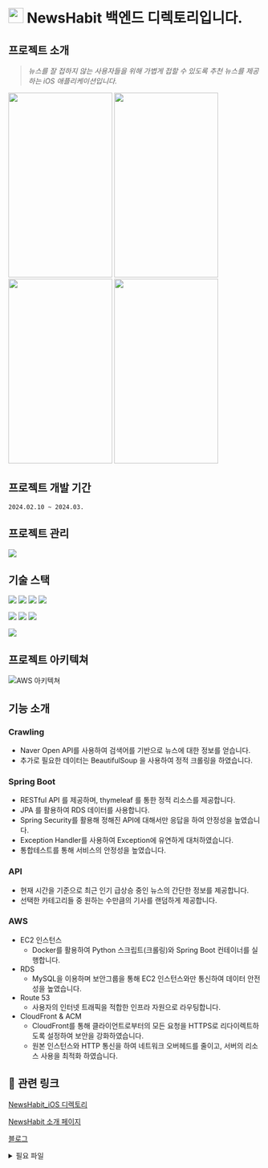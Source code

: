 # <img src="https://github.com/Green-Tea-organization/NewsHabit_Backend/assets/100538007/2c35e329-6332-44d5-bf72-861ecfaf8223" width="30" height="30"/> NewsHabit 백엔드 디렉토리입니다.



##  프로젝트 소개
> *뉴스를 잘 접하지 않는 사용자들을 위해 가볍게 접할 수 있도록 추천 뉴스를 제공하는 iOS 애플리케이션입니다.*

<img src="https://github.com/Green-Tea-organization/NewsHabit_Backend/assets/100538007/7b0d7a48-457e-4e79-8e34-7f1d17957ae2" width="207" height="368"/>
<img src="https://github.com/Green-Tea-organization/NewsHabit_Backend/assets/100538007/cb212fa3-e2ad-4b8b-bd7d-961e3e72f930" width="207" height="368"/>
<img src="https://github.com/Green-Tea-organization/NewsHabit_Backend/assets/100538007/9b8284bc-8dd4-44ec-92b3-14deeb15a7c8" width="207" height="368"/>
<img src="https://github.com/Green-Tea-organization/NewsHabit_Backend/assets/100538007/c798861c-ce90-4dec-a375-fc95492fb3de" width="207" height="368"/>



## 프로젝트 개발 기간
`2024.02.10 ~ 2024.03.`
## 프로젝트 관리
<img src="https://img.shields.io/badge/github-181717?style=for-the-badge&logo=github&logoColor=white"></a>
## 기술 스택
<img src="https://img.shields.io/badge/JAVA-007396?style=for-the-badge&logo=java&logoColor=white"></a>
<img src="https://img.shields.io/badge/python-3776AB?style=for-the-badge&logo=python&logoColor=white">
<img src="https://img.shields.io/badge/mysql-4479A1?style=for-the-badge&logo=mysql&logoColor=white">
<img src="https://img.shields.io/badge/DOCKER-007396?style=for-the-badge&logo=DOCKER&logoColor=white">

<img src="https://img.shields.io/badge/spring-6DB33F?style=for-the-badge&logo=spring&logoColor=white"></a>
<img src="https://img.shields.io/badge/spring_boot-6DB33F?style=for-the-badge&logo=springboot&logoColor=white">
<img src="https://img.shields.io/badge/spring_security-6DB33F?style=for-the-badge&logo=springsecurity&logoColor=white">

<img src="https://img.shields.io/badge/amazon_aws-232F3E?style=for-the-badge&logo=amazonaws&logoColor=white"></a>

## 프로젝트 아키텍쳐
![AWS 아키텍쳐](https://github.com/Green-Tea-organization/NewsHabit_Backend/assets/100538007/4e681c82-5d41-423a-86ad-38755746e872)

## 기능 소개
### **Crawling**

- Naver Open API를 사용하여 검색어를 기반으로 뉴스에 대한 정보를 얻습니다.
- 추가로 필요한 데이터는 BeautifulSoup 을 사용하여 정적 크롤링을 하였습니다.

### **Spring Boot**

- RESTful API 를 제공하며, thymeleaf 를 통한 정적 리소스를 제공합니다.
- JPA 를 활용하여 RDS 데이터를 사용합니다.
- Spring Security를 활용해 정해진 API에 대해서만 응답을 하여 안정성을 높였습니다.
- Exception Handler를 사용하여 Exception에 유연하게 대처하였습니다.
- 통합테스트를 통해 서비스의 안정성을 높였습니다.

### **API**

- 현재 시간을 기준으로 최근 인기 급상승 중인 뉴스의 간단한 정보를 제공합니다.
- 선택한 카테고리들 중 원하는 수만큼의 기사를 랜덤하게 제공합니다.

### **AWS**

- EC2 인스턴스
    - Docker를 활용하여 Python 스크립트(크롤링)와 Spring Boot 컨테이너를 실행합니다.
- RDS
    - MySQL을 이용하며 보안그룹을 통해 EC2 인스턴스와만 통신하여 데이터 안전성을 높였습니다.
- Route 53
    - 사용자의 인터넷 트래픽을 적합한 인프라 자원으로 라우팅합니다.
- CloudFront & ACM
    - CloudFront를 통해 클라이언트로부터의 모든 요청을 HTTPS로 리다이렉트하도록 설정하여 보안을 강화하였습니다.
    - 원본 인스턴스와 HTTP 통신을 하여 네트워크 오버헤드를 줄이고, 서버의 리소스 사용을 최적화 하였습니다.




## 🔗 관련 링크
[NewsHabit_iOS 디렉토리](https://github.com/Green-Tea-organization/NewsHabit_iOS)

[NewsHabit 소개 페이지](https://newshabit.org)

[블로그](https://songs4ri.vercel.app/news-habit-project)

<details>
  <summary>필요 파일</summary>
  
  > /crawling/config/config.json
  ```json
  {
  	"naver_api" : {
  		"X-Naver-Client-Id" : "네이버 오픈 API ID",
  		"X-Naver-Client-Secret" : "네이버 오픈 API Secret Key"
  	},
  	"mysql" : {
  		"user_id" : "User Id",
  		"user_password" : "User PW",
  		"host" : "endPoint",
  		"table" : "테이블명"
  	},
  	"ranking_site" : {
  		"url" : "실시간 인기 검색어 제공 사이트"
  	},
  	"request_header" : {
  		"User-Agent": "Mozilla/5.0 (Macintosh; Intel Mac OS X 10_15_7) AppleWebKit/537.36 (KHTML, like Gecko) Chrome/121.0.0.0 Safari/537.36"
  	}
  }
  ```
  
  > /newsHabit/build/libs
  
  newsHabit-0.0.1-SNAPSHOT.jar 빌드 파일 필요
  
  > /docker-compose.yml
  
  ```yml
  version: '3'
  services:
    mysql:
      image: mysql:latest
      container_name: mysql
      environment:
        MYSQL_DATABASE: 'DataBase'
        MYSQL_USER: 'User Id'
        MYSQL_PASSWORD: 'User PW'
        MYSQL_ROOT_PASSWORD: 'root PW'
        TZ: 'Asia/Seoul'
        MYSQL_CHARSET: utf8mb4
        MYSQL_COLLATION: utf8mb4_unicode_ci
      ports:
        - "3306:3306"
      volumes:
        - db-data:/var/lib/mysql
        - ./my.cnf:/etc/mysql/conf.d/custom.cnf
  
    spring-app:
      build:
        context: ./newsHabit
        dockerfile: dockerfile
      restart:
        on-failure
      ports:
        - "8080:8080"
      environment:
        SPRING_DATASOURCE_URL: jdbc:mysql://mysql:3306/news_habit?useUnicode=true&characterEncoding=utf8
        SPRING_DATASOURCE_USERNAME: "User Id"
        SPRING_DATASOURCE_PASSWORD: "User PW"
        TZ: "Asia/Seoul"
      depends_on:
        - mysql
  
    python-app:
      build:
        context: ./crawling
        dockerfile: Dockerfile
      environment:
        TZ: "Asia/Seoul"
      depends_on:
        - mysql
  
  volumes:
    db-data:
  ```

</details>
